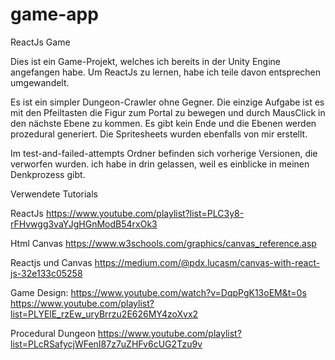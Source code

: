 # game-app
 ReactJs Game

Dies ist ein Game-Projekt, welches ich bereits in der Unity Engine angefangen habe. Um ReactJs zu lernen, habe ich teile davon entsprechen umgewandelt. 

Es ist ein simpler Dungeon-Crawler ohne Gegner. Die einzige Aufgabe ist es mit den Pfeiltasten die Figur zum Portal zu bewegen und durch MausClick
in den nächste Ebene zu kommen. Es gibt kein Ende und die Ebenen werden prozedural generiert. 
Die Spritesheets wurden ebenfalls von mir erstellt.


Im test-and-failed-attempts Ordner befinden sich vorherige Versionen, die verworfen wurden. ich habe in drin gelassen, weil es einblicke in meinen Denkprozess gibt.


Verwendete Tutorials 

ReactJs
https://www.youtube.com/playlist?list=PLC3y8-rFHvwgg3vaYJgHGnModB54rxOk3

Html Canvas
https://www.w3schools.com/graphics/canvas_reference.asp

Reactjs und Canvas
https://medium.com/@pdx.lucasm/canvas-with-react-js-32e133c05258

Game Design:
https://www.youtube.com/watch?v=DqpPgK13oEM&t=0s
https://www.youtube.com/playlist?list=PLYElE_rzEw_uryBrrzu2E626MY4zoXvx2

Procedural Dungeon
https://www.youtube.com/playlist?list=PLcRSafycjWFenI87z7uZHFv6cUG2Tzu9v
